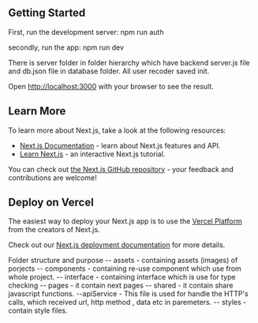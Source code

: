 ## Getting Started

First, run the development server: npm run auth

secondly, run the app: npm run dev

There is server folder in folder hierarchy which have backend server.js file and db.json file in database folder.
All user recoder saved init.


Open [http://localhost:3000](http://localhost:3000) with your browser to see the result.

## Learn More

To learn more about Next.js, take a look at the following resources:

- [Next.js Documentation](https://nextjs.org/docs) - learn about Next.js features and API.
- [Learn Next.js](https://nextjs.org/learn) - an interactive Next.js tutorial.

You can check out [the Next.js GitHub repository](https://github.com/vercel/next.js/) - your feedback and contributions are welcome!

## Deploy on Vercel

The easiest way to deploy your Next.js app is to use the [Vercel Platform](https://vercel.com/new?utm_medium=default-template&filter=next.js&utm_source=create-next-app&utm_campaign=create-next-app-readme) from the creators of Next.js.

Check out our [Next.js deployment documentation](https://nextjs.org/docs/deployment) for more details.

Folder structure and purpose
-- assets - containing assets (images) of porjects
-- components - containing re-use component which use from whole project.
-- interface - containing interface which is use for type checking
-- pages - it contain next pages
-- shared - it contain share javascript functions.
    --apiService - This file is used for handle the HTTP's calls, which received url, http method , data etc in paremeters.
-- styles - contain style files.
